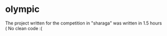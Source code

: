 # olympic
The project written for the competition in "sharaga" was written in 1.5 hours (
No clean code :(

